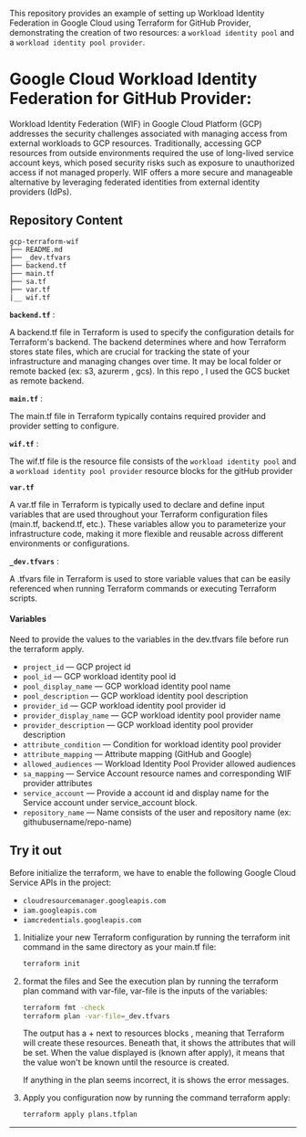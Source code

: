 
This repository provides an example of setting up Workload Identity Federation in Google Cloud using Terraform for GitHub Provider, demonstrating the creation of two resources: a `workload identity pool` and a `workload identity pool provider`.
 
# Google Cloud Workload Identity Federation for GitHub Provider:

Workload Identity Federation (WIF) in Google Cloud Platform (GCP) addresses the security challenges associated with managing access from external workloads to GCP resources. Traditionally, accessing GCP resources from outside environments required the use of long-lived service account keys, which posed security risks such as exposure to unauthorized access if not managed properly. WIF offers a more secure and manageable alternative by leveraging federated identities from external identity providers (IdPs).

## Repository Content

```
gcp-terraform-wif
├── README.md
├── _dev.tfvars
├── backend.tf
├── main.tf
├── sa.tf
├── var.tf
|__ wif.tf
```
**`backend.tf`** :

A backend.tf file in Terraform is used to specify the configuration details for Terraform's backend. The backend determines where and how Terraform stores state files, which are crucial for tracking the state of your infrastructure and managing changes over time. It may be local folder or remote backed (ex: s3, azurerm , gcs). In this repo , I used the GCS bucket as remote backend.

**`main.tf`** :

The main.tf file in Terraform typically contains required provider and provider setting to configure. 

**`wif.tf`** :

The wif.tf file is the resource file consists of the `workload identity pool` and a `workload identity pool provider` resource blocks for the gitHub provider

**`var.tf`**

A var.tf file in Terraform is typically used to declare and define input variables that are used throughout your Terraform configuration files (main.tf, backend.tf, etc.). These variables allow you to parameterize your infrastructure code, making it more flexible and reusable across different environments or configurations.

**`_dev.tfvars`** : 

A .tfvars file in Terraform is used to store variable values that can be easily referenced when running Terraform commands or executing Terraform scripts. 

#### Variables
Need to provide the values to the variables in the dev.tfvars file before run the terraform apply.

- `project_id` — GCP project id
- `pool_id` — GCP workload identity pool id
- `pool_display_name` — GCP workload identity pool name
- `pool_description` — GCP workload identity pool description
- `provider_id` — GCP workload identity pool provider id
- `provider_display_name` — GCP workload identity pool provider name
- `provider_description` — GCP workload identity pool provider description
- `attribute_condition` — Condition for workload identity pool provider
- `attribute_mapping` — Attribute mapping (GitHub and Google)
- `allowed_audiences` — Workload Identity Pool Provider allowed audiences
- `sa_mapping` — Service Account resource names and corresponding WIF provider attributes
- `service_account` — Provide a account id and display name for the Service account under service_account block.
- `repository_name` — Name consists of the user and repository name (ex: githubusername/repo-name)

## Try it out

Before initialize the terraform, we have to enable the following Google Cloud Service APIs in the project:

* `cloudresourcemanager.googleapis.com`
* `iam.googleapis.com`
* `iamcredentials.googleapis.com`



1. Initialize your new Terraform configuration by running the terraform init command in the same directory as your main.tf file:

    ```sh
    terraform init
    ```
1. format the files and See the execution plan by running the terraform plan command with var-file, var-file is the inputs of the variables:

    ```sh
    terraform fmt -check
    terraform plan -var-file=_dev.tfvars 
    ```
    The output has a + next to resources blocks , meaning that Terraform will create these resources. Beneath that, it shows the attributes that will be set. When the value displayed is (known after 
    apply), it means that the value won't be known until the resource is created.

    If anything in the plan seems incorrect, it is shows the error messages.

1. Apply you configuration now by running the command terraform apply:

    ```sh
    terraform apply plans.tfplan
    ```
    
----

